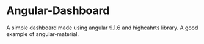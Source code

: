 # Angular-Dashboard

A simple dashboard made using angular 9.1.6 and highcahrts library.
A good example of angular-material.
